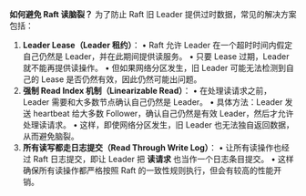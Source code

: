 **如何避免 Raft 读脑裂？**
为了防止 Raft 旧 Leader 提供过时数据，常见的解决方案包括：
1. **Leader Lease（Leader 租约）**：
• Raft 允许 Leader 在一个超时时间内假定自己仍然是 Leader，并在此期间提供读服务。
• 只要 Lease 过期，Leader 就不能再提供读操作。
• 但如果网络分区发生，旧 Leader 可能无法检测到自己的 Lease 是否仍然有效，因此仍然可能出问题。
2. **强制 Read Index 机制（Linearizable Read）**：
• 在处理读请求之前，Leader 需要和大多数节点确认自己仍然是 Leader。
• 具体方法：Leader 发送 heartbeat 给大多数 Follower，确认自己仍然是有效 Leader，然后才允许处理读请求。
• 这样，即使网络分区发生，旧 Leader 也无法独自返回数据，从而避免脑裂。
3. **所有读写都走日志提交（Read Through Write Log）**：
• 让所有读操作也经过 Raft 日志提交，即让 Leader 把 **读请求** 也当作一个日志条目提交。
• 这样确保所有读操作都严格按照 Raft 的一致性规则执行，但会有较高的性能开销。